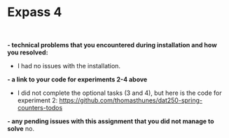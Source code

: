 # Expass 4
<br>

**- technical problems that you encountered during installation and how you resolved:**
- I had no issues with the installation.

**- a link to your code for experiments 2-4 above**
- I did not complete the optional tasks (3 and 4), but here is the code for experiment 2:
https://github.com/thomasthunes/dat250-spring-counters-todos

**- any pending issues with this assignment that you did not manage to solve**
no.
